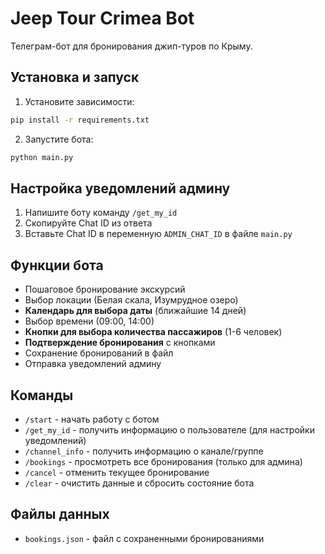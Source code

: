 # Jeep Tour Crimea Bot

Телеграм-бот для бронирования джип-туров по Крыму.

## Установка и запуск

1. Установите зависимости:
```bash
pip install -r requirements.txt
```

2. Запустите бота:
```bash
python main.py
```

## Настройка уведомлений админу

1. Напишите боту команду `/get_my_id`
2. Скопируйте Chat ID из ответа
3. Вставьте Chat ID в переменную `ADMIN_CHAT_ID` в файле `main.py`

## Функции бота

- Пошаговое бронирование экскурсий
- Выбор локации (Белая скала, Изумрудное озеро)
- **Календарь для выбора даты** (ближайшие 14 дней)
- Выбор времени (09:00, 14:00)
- **Кнопки для выбора количества пассажиров** (1-6 человек)
- **Подтверждение бронирования** с кнопками
- Сохранение бронирований в файл
- Отправка уведомлений админу

## Команды

- `/start` - начать работу с ботом
- `/get_my_id` - получить информацию о пользователе (для настройки уведомлений)
- `/channel_info` - получить информацию о канале/группе
- `/bookings` - просмотреть все бронирования (только для админа)
- `/cancel` - отменить текущее бронирование
- `/clear` - очистить данные и сбросить состояние бота

## Файлы данных

- `bookings.json` - файл с сохраненными бронированиями 